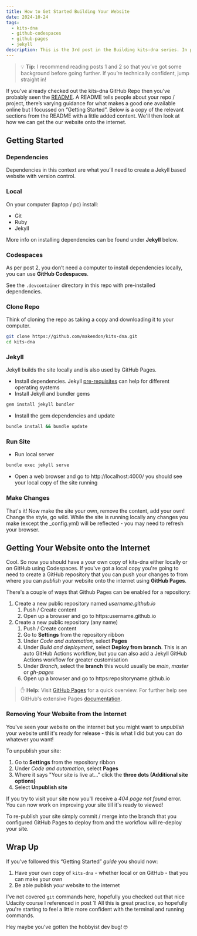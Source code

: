 ```yaml
---
title: How to Get Started Building Your Website
date: 2024-10-24
tags:
  - kits-dna
  - github-codespaces
  - github-pages
  - jekyll
description: This is the 3rd post in the Building kits-dna series. In posts 1 and 2 of the building kits-dna series I’ve focussed primarily on the technology. But how can you “Get Started” building your own personal website?
---
```

> :bulb: **Tip:** I recommend reading posts 1 and 2 so that you’ve got some background before going further. If you’re technically confident, jump straight in!

If you’ve already checked out the kits-dna GitHub Repo then you’ve probably seen the [README](https://github.com/makendon/kits-dna/blob/main/README.md). A README tells people about your repo / project, there’s varying guidance for what makes a good one available online but I focussed on “Getting Started”. Below is a copy of the relevant sections from the README with a little added content. We'll then look at how we can get the our website onto the internet.

## Getting Started

### Dependencies

Dependencies in this context are what you’ll need to create a Jekyll based website with version control.

### Local

On your computer (laptop / pc) install:

- Git
- Ruby
- Jekyll

More info on installing dependencies can be found under **Jekyll** below.

### Codespaces

As per post 2, you don’t need a computer to install dependencies locally, you can use **GitHub Codespaces**.

See the `.devcontainer` directory in this repo with pre-installed dependencies.

### Clone Repo

Think of cloning the repo as taking a copy and downloading it to your computer.

```bash
git clone https://github.com/makendon/kits-dna.git
cd kits-dna
```

### Jekyll

Jekyll builds the site locally and is also used by GitHub Pages.

- Install dependencies. Jekyll [pre-requisites](https://jekyllrb.com/docs/installation/) can help for different operating systems
- Install Jekyll and bundler gems

```bash
gem install jekyll bundler
```

- Install the gem dependencies and update

```bash
bundle install && bundle update
```

### Run Site

- Run local server

```bash
bundle exec jekyll serve
```

- Open a web browser and go to http://localhost:4000/ you should see your local copy of the site running

### Make Changes

That's it! Now make the site your own, remove the content, add your own! Change the style, go wild. While the site is running locally any changes you make (except the _config.yml) will be reflected - you may need to refresh your browser.

## Getting Your Website onto the Internet

Cool. So now you should have a your own copy of kits-dna either locally or on GitHub using Codespaces. If you've got a local copy you're going to need to create a GitHub repository that you can push your changes to from where you can *publish* your website onto the internet using **GitHub Pages**.

There's a couple of ways that Github Pages can be enabled for a repository:

1. Create a new public repository named *username.github.io*
    1. Push / Create content
    2. Open up a browser and go to https:username.github.io
2. Create a new public repository (any name)
    1. Push / Create content
    2. Go to **Settings** from the repository ribbon
    3. Under *Code and automation*, select **Pages**
    4. Under *Build and deployment*, select **Deploy from branch**. This is an auto GitHub Actions workflow, but you can also add a Jekyll GitHub Actions workflow for greater customisation
    5. Under *Branch*, select the **branch** this would usually be *main*, *master* or *gh-pages*
    6. Open up a browser and go to https:repositoryname.github.io

> :hand: **Help:** Visit [GitHub Pages](https://pages.github.com/) for a quick overview. For further help see GitHub's extensive Pages [documentation](https://docs.github.com/en/pages).

### Removing Your Website from the Internet

You've seen your website on the internet but you might want to *unpublish* your website until it's ready for release - this is what I did but you can do whatever you want!

To unpublish your site:

1. Go to **Settings** from the repository ribbon
2. Under *Code and automation*, select **Pages**
3. Where it says "Your site is live at..." click the **three dots (Additional site options)**
4. Select **Unpublish site**

If you try to visit your site now you'll receive a *404 page not found* error. You can now work on improving your site till it's ready to viewed!

To re-publish your site simply commit / merge into the branch that you configured GitHub Pages to deploy from and the workflow will re-deploy your site.

## Wrap Up

If you’ve followed this “Getting Started” *guide* you should now:

1. Have your own copy of `kits-dna` - whether local or on GitHub - that you can make your own
2. Be able publish *your* website to the internet

I've not covered `git` commands here, hopefully you checked out that nice Udacity course I referenced in post 1! All this is great practice, so hopefully you're starting to feel a little more confident with the terminal and running commands.

Hey maybe you’ve gotten the hobbyist dev bug! :nerd_face:
